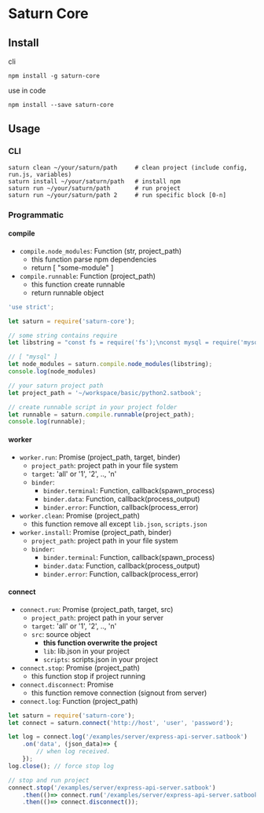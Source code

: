 # Saturn Core

## Install

cli

```
npm install -g saturn-core
```

use in code

```
npm install --save saturn-core
```

## Usage

### CLI

```
saturn clean ~/your/saturn/path     # clean project (include config, run.js, variables) 
saturn install ~/your/saturn/path   # install npm
saturn run ~/your/saturn/path       # run project
saturn run ~/your/saturn/path 2     # run specific block [0-n]
```

### Programmatic

#### compile

- `compile.node_modules`: Function (str, project_path)
    - this function parse npm dependencies
    - return [ "some-module" ]
- `compile.runnable`: Function (project_path)
    - this function create runnable
    - return runnable object

```js
'use strict';

let saturn = require('saturn-core');

// some string contains require
let libstring = "const fs = require('fs');\nconst mysql = require('mysql');"

// [ "mysql" ]
let node_modules = saturn.compile.node_modules(libstring);
console.log(node_modules)

// your saturn project path
let project_path = '~/workspace/basic/python2.satbook';

// create runnable script in your project folder
let runnable = saturn.compile.runnable(project_path);
console.log(runnable);
```

#### worker

- `worker.run`: Promise (project_path, target, binder)
    - `project_path`: project path in your file system
    - `target`: 'all' or '1', '2', .., 'n'
    - `binder`:
        - `binder.terminal`: Function, callback(spawn_process)
        - `binder.data`: Function, callback(process_output)
        - `binder.error`: Function, callback(process_error)
- `worker.clean`: Promise (project_path)
    - this function remove all except `lib.json`, `scripts.json`
- `worker.install`: Promise (project_path, binder)
    - `project_path`: project path in your file system
    - `binder`:
        - `binder.terminal`: Function, callback(spawn_process)
        - `binder.data`: Function, callback(process_output)
        - `binder.error`: Function, callback(process_error)
        
#### connect

- `connect.run`: Promise (project_path, target, src)
    - `project_path`: project path in your server
    - `target`: 'all' or '1', '2', .., 'n'
    - `src`: source object
        - **this function overwrite the project**
        - `lib`: lib.json in your project
        - `scripts`: scripts.json in your project
- `connect.stop`: Promise (project_path)
    - this function stop if project running
- `connect.disconnect`: Promise
    - this function remove connection (signout from server)
- `connect.log`: Function (project_path)

```js
let saturn = require('saturn-core');
let connect = saturn.connect('http://host', 'user', 'password');

let log = connect.log('/examples/server/express-api-server.satbook')
    .on('data', (json_data)=> {
        // when log received. 
    });
log.close(); // force stop log

// stop and run project
connect.stop('/examples/server/express-api-server.satbook')
    .then(()=> connect.run('/examples/server/express-api-server.satbook', 'all'))
    .then(()=> connect.disconnect());
```